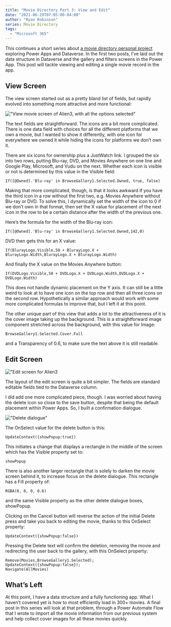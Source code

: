 ```yaml
---
title: "Movie Directory Part 3: View and Edit"
date: "2021-06-29T07:05:00-04:00"
author: "Ryan Robinson"
series: Movie Directory
tags:
  - "Microsoft 365"
---
```


This continues a short series about [a movie directory personal project](/tags/movie-directory/) exploring Power Apps and Dataverse. In the first two posts, I’ve laid out the data structure in Dataverse and the gallery and filters screens in the Power App. This post will tackle viewing and editing a single movie record in the app.

## View Screen

The view screen started out as a pretty bland list of fields, but rapidly evolved into something more attractive and more functional:

!["View movie screen of Alien3, with all the options selected"](./view-movie.png)

The text fields are straightforward. The icons are a bit more complicated. There is one data field with choices for all the different platforms that we own a movie, but I wanted to show it differently, with one icon for everywhere we owned it while hiding the icons for platforms we don’t own it.

There are six icons for ownership plus a JustWatch link. I grouped the six into two rows, putting Blu-ray, DVD, and Movies Anywhere on one line and Google Play, Microsoft, and Vudu on the next. Whether each icon is visible or not is determined by this value in the Visible field:

```powerfx
If([@Owned].'Blu-ray' in BrowseGallery1.Selected.Owned, true, false)
```

Making that more complicated, though, is that it looks awkward if you have the third icon in a row without the first two, e.g. Movies Anywhere without Blu-ray or DVD. To solve this, I dynamically set the width of the icon to 0 if we don’t own in that format, then set the X value for placement of the next icon in the row to be a certain distance after the width of the previous one.

Here’s the formula for the width of the Blu-ray icon:

```powerfx
If([@Owned].'Blu-ray' in BrowseGallery1.Selected.Owned,142,0)
```

DVD then gets this for an X value:

```powerfx
If(BlurayLogo.Visible,50 + BlurayLogo.X + BlurayLogo.Width,BlurayLogo.X + BlurayLogo.Width)
```

And finally the X value on the Movies Anywhere button:

```powerfx
If(DVDLogo.Visible,50 + DVDLogo.X + DVDLogo.Width,DVDLogo.X + DVDLogo.Width)
```

This does not handle dynamic placement on the Y axis. It can still be a little weird to look at to have one icon on the top row and then all three icons on the second row. Hypothetically a similar approach would work with some more complicated formulas to improve that, but I left it at this point.

The other unique part of this view that adds a lot to the attractiveness of it is the cover image taking up the background. This is a straightforward image component stretched across the background, with this value for Image:

```powerfx
BrowseGallery1.Selected.Cover.Full
```

and a Transparency of 0.6, to make sure the text above it is still readable.

## Edit Screen

!["Edit screen for Alien3](./edit-screen.png)

The layout of the edit screen is quite a bit simpler. The fields are standard editable fields tied to the Dataverse column.

I did add one more complicated piece, though. I was worried about having the delete icon so close to the save button, despite that being the default placement within Power Apps. So, I built a confirmation dialogue.

!["Delete dialogue"](./delete-dialogue.png)

The OnSelect value for the delete button is this:

```powerfx
UpdateContext({showPopup:true})
```

This initiates a change that displays a rectangle in the middle of the screen which has the Visible property set to:

```powerfx
showPopup
```

There is also another larger rectangle that is solely to darken the movie screen behind it, to increase focus on the delete dialogue. This rectangle has a Fill property of:

```powerfx
RGBA(0, 0, 0, 0.6)
```

and the same Visible property as the other delete dialogue boxes, showPopup.

Clicking on the Cancel button will reverse the action of the initial Delete press and take you back to editing the movie, thanks to this OnSelect property:

```powerfx
UpdateContext({showPopup:false})
```

Pressing the Delete text will confirm the deletion, removing the movie and redirecting the user back to the gallery, with this OnSelect property:

```powerfx
Remove(Movies,BrowseGallery1.Selected);
UpdateContext({showPopup:false});
Navigate(AllMovies)
```

## What’s Left

At this point, I have a data structure and a fully functioning app. What I haven’t covered yet is how to most efficiently load in 300+ movies. A final post in this series will look at that problem, through a Power Automate Flow that I wrote to import all the movie information from our previous system and help collect cover images for all these movies quickly.
